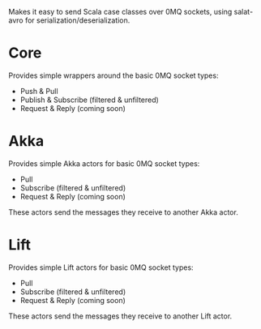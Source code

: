 Makes it easy to send Scala case classes over 0MQ sockets, using salat-avro for serialization/deserialization.

# Core

Provides simple wrappers around the basic 0MQ socket types:
* Push & Pull
* Publish & Subscribe (filtered & unfiltered)
* Request & Reply (coming soon)

# Akka

Provides simple Akka actors for basic 0MQ socket types:
* Pull
* Subscribe (filtered & unfiltered)
* Request & Reply (coming soon)

These actors send the messages they receive to another Akka actor.

# Lift

Provides simple Lift actors for basic 0MQ socket types:
* Pull
* Subscribe (filtered & unfiltered)
* Request & Reply (coming soon)

These actors send the messages they receive to another Lift actor.
